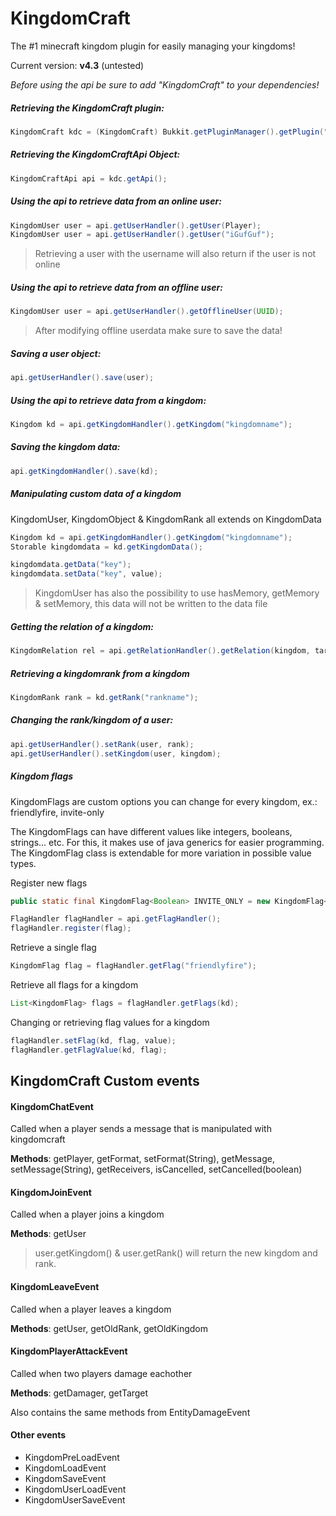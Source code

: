# KingdomCraft
The #1 minecraft kingdom plugin for easily managing your kingdoms!

Current version: **v4.3** (untested)

*Before using the api be sure to add "KingdomCraft" to your dependencies!*

##### Retrieving the **KingdomCraft** plugin:
```java
KingdomCraft kdc = (KingdomCraft) Bukkit.getPluginManager().getPlugin("KingdomCraft");
```

##### Retrieving the **KingdomCraftApi** Object:
```java
KingdomCraftApi api = kdc.getApi();
```

##### Using the api to retrieve data from an online user:
```java
KingdomUser user = api.getUserHandler().getUser(Player);
KingdomUser user = api.getUserHandler().getUser("iGufGuf");
```
> Retrieving a user with the username will also return if the user is not online


##### Using the api to retrieve data from an offline user:
```java
KingdomUser user = api.getUserHandler().getOfflineUser(UUID);
```
> After modifying offline userdata make sure to save the data!


##### Saving a user object:
```java
api.getUserHandler().save(user);
```

##### Using the api to retrieve data from a kingdom:
```java
Kingdom kd = api.getKingdomHandler().getKingdom("kingdomname");
```

##### Saving the kingdom data:
```java
api.getKingdomHandler().save(kd);
```

##### Manipulating custom data of a kingdom
KingdomUser, KingdomObject & KingdomRank all extends on KingdomData
```java
Kingdom kd = api.getKingdomHandler().getKingdom("kingdomname");
Storable kingdomdata = kd.getKingdomData();

kingdomdata.getData("key");
kingdomdata.setData("key", value);
```
> KingdomUser has also the possibility to use hasMemory, getMemory & setMemory, this data will not be written to the data file

##### Getting the relation of a kingdom:
```java
KingdomRelation rel = api.getRelationHandler().getRelation(kingdom, targetkingdom);
```

##### Retrieving a kingdomrank from a kingdom
```java
KingdomRank rank = kd.getRank("rankname");
```

##### Changing the rank/kingdom of a user:
```java
api.getUserHandler().setRank(user, rank);
api.getUserHandler().setKingdom(user, kingdom);
```

##### Kingdom flags

KingdomFlags are custom options you can change for every kingdom, ex.: friendlyfire, invite-only

The KingdomFlags can have different values like integers, booleans, strings... etc. 
For this, it makes use of java generics for easier programming. 
The KingdomFlag class is extendable for more variation in possible value types.

Register new flags
```java
public static final KingdomFlag<Boolean> INVITE_ONLY = new KingdomFlag<>("invite-only", Boolean.class);

FlagHandler flagHandler = api.getFlagHandler();
flagHandler.register(flag);
```

Retrieve a single flag
```java
KingdomFlag flag = flagHandler.getFlag("friendlyfire");
```

Retrieve all flags for a kingdom
```java
List<KingdomFlag> flags = flagHandler.getFlags(kd);
```

Changing or retrieving flag values for a kingdom
```java
flagHandler.setFlag(kd, flag, value);
flagHandler.getFlagValue(kd, flag);
```

KingdomCraft Custom events
---

#### KingdomChatEvent
Called when a player sends a message that is manipulated with kingdomcraft

**Methods**: 
getPlayer, getFormat, setFormat(String), getMessage, setMessage(String), getReceivers, isCancelled, setCancelled(boolean)

#### KingdomJoinEvent
Called when a player joins a kingdom

**Methods**: 
getUser
> user.getKingdom() & user.getRank() will return the new kingdom and rank.

#### KingdomLeaveEvent
Called when a player leaves a kingdom

**Methods**: 
getUser, getOldRank, getOldKingdom

#### KingdomPlayerAttackEvent
Called when two players damage eachother

**Methods**:
getDamager, getTarget

Also contains the same methods from EntityDamageEvent

#### Other events
* KingdomPreLoadEvent
* KingdomLoadEvent
* KingdomSaveEvent
* KingdomUserLoadEvent
* KingdomUserSaveEvent
